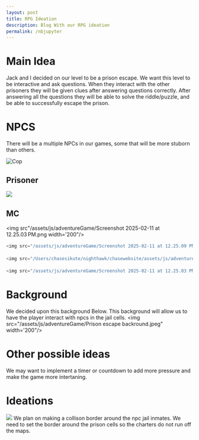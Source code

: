 ```yaml
---
layout: post
title: RPG Ideation
description: Blog With our RPG ideation
permalink: /nbjupyter
---
```


# Main Idea
Jack and I decided on our level to be a prison escape. We want this level to be interactive and ask questions. When they interact with the other prisoners they will be given clues after answering questions correctly. After answering all the questions they will be able to solve the riddle/puzzle, and be able to successfully escape the prison. 

# NPCS
There will be a multiple NPCs in our games, some that will be more stuborn than others.

![Cop](/assets/js/adventureGame/Screenshot%202025-02-11%20at%2012.25.09%20PM.png)

## Prisoner
<img src="/assets/js/adventureGame/Screenshot 2025-02-11 at 12.25.14 PM.png width='200"/>

## MC
<img src"/assets/js/adventureGame/Screenshot 2025-02-11 at 12.25.03 PM.png width='200"/>



```python
<img src="/assets/js/adventureGame/Screenshot 2025-02-11 at 12.25.09 PM.png" width="200">

<img src="/Users/chasesikute/nighthawk/chasewebsite/assets/js/adventureGame/Screenshot 2025-02-11 at 12.25.14 PM.png" width="200">

<img src="/assets/js/adventureGame/Screenshot 2025-02-11 at 12.25.03 PM.png" width="200">

```

# Background
We decided upon this background Below. This background will allow us to have the player interact with npcs in the jail cells. 
<img src="/assets/js/adventureGame/Prison escape backround.jpeg" width='200"/>
# Other possible ideas


We may want to implement a timer or countdown to add more pressure and make the game more intertaning. 






# Ideations
<img src="/assets/js/adventureGame/Screenshot.png width='200"/>
We plan on making a collison border around the npc jail inmates. We need to set the border around the prison cells so the charters do not run off the maps.
